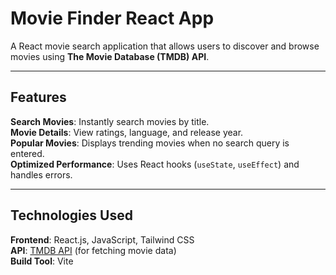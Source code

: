 # **Movie Finder React App**  
A React movie search application that allows users to discover and browse movies using **The Movie Database (TMDB) API**.

---

## **Features**  
**Search Movies**: Instantly search movies by title.  
**Movie Details**: View ratings, language, and release year.  
**Popular Movies**: Displays trending movies when no search query is entered.  
**Optimized Performance**: Uses React hooks (`useState`, `useEffect`) and handles errors. 

---

## **Technologies Used**  
**Frontend**: React.js, JavaScript, Tailwind CSS  
**API**: [TMDB API](https://www.themoviedb.org/) (for fetching movie data)  
**Build Tool**: Vite  
